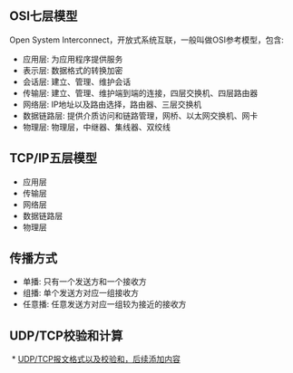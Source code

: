 ## OSI七层模型
  Open System Interconnect，开放式系统互联，一般叫做OSI参考模型，包含:
  * 应用层: 为应用程序提供服务
  * 表示层: 数据格式的转换加密
  * 会话层: 建立、管理、维护会话
  * 传输层: 建立、管理、维护端到端的连接，四层交换机、四层路由器
  * 网络层: IP地址以及路由选择，路由器、三层交换机
  * 数据链路层: 提供介质访问和链路管理，网桥、以太网交换机、网卡
  * 物理层: 物理层，中继器、集线器、双绞线  
  
## TCP/IP五层模型
  * 应用层
  * 传输层
  * 网络层
  * 数据链路层
  * 物理层

## 传播方式
  * 单播: 只有一个发送方和一个接收方
  * 组播: 单个发送方对应一组接收方
  * 任意播: 任意发送方对应一组较为接近的接收方

## UDP/TCP校验和计算
  * [UDP/TCP报文格式以及校验和，后续添加内容](http://blog.csdn.net/lanhy999/article/details/51123626)
